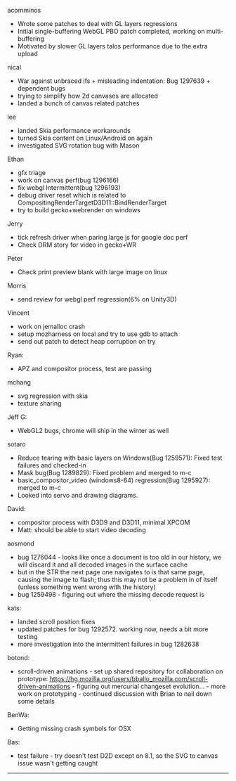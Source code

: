acomminos
* Wrote some patches to deal with GL layers regressions
* Initial single-buffering WebGL PBO patch completed, working on multi-buffering
* Motivated by slower GL layers talos performance due to the extra upload



nical
* War against unbraced ifs + misleading indentation: Bug 1297639 + dependent bugs
* trying to simplify how 2d canvases are allocated
* landed a bunch of canvas related patches



lee
* landed Skia performance workarounds
* turned Skia content on Linux/Android on again
* investigated SVG rotation bug with Mason







Ethan
* gfx triage
* work on canvas perf(bug 1296166)
* fix webgl Intermittent(bug 1296193)
* debug driver reset which is related to CompositingRenderTargetD3D11::BindRenderTarget
* try to build gecko+webrender on windows

Jerry
* tick refresh driver when paring large js for google doc perf
* Check DRM story for video in gecko+WR

Peter
* Check print preview blank with large image on linux

Morris
* send review for webgl perf regression(6% on Unity3D)

Vincent
* work on jemalloc crash
* setup mozharness on local and try to use gdb to attach
* send out patch to detect heap corruption on try



Ryan:
* APZ and compositor process, test are passing



mchang
* svg regression with skia
* texture sharing



Jeff G:
* WebGL2 bugs, chrome will ship in the winter as well



sotaro
* Reduce tearing with basic layers on Windows(Bug 1259571): Fixed test failures and checked-in
* Mask bug(Bug 1289829): Fixed problem and merged to m-c
* basic_compositor_video (windows8-64) regression(Bug 1295927): merged to m-c
* Looked into servo and drawing diagrams.



David:
* compositor process with D3D9 and D3D11, minimal XPCOM
* Matt: should be able to start video decoding



aosmond
* bug 1276044 - looks like once a document is too old in our history, we will discard it and all decoded images in the surface cache
* but in the STR the next page one navigates to is that same page, causing the image to flash; thus this may not be a problem in of itself (unless something went wrong with the history)
* bug 1259498 - figuring out where the missing decode request is



kats:
* landed scroll position fixes
* updated patches for bug 1292572. working now, needs a bit more testing
* more investigation into the intermittent failures in bug 1282638



botond:
  - scroll-driven animations
          - set up shared repository for collaboration on prototype: https://hg.mozilla.org/users/bballo_mozilla.com/scroll-driven-animations
              - figuring out mercurial changeset evolution...
          - more work on prototyping
          - continued discussion with Brian to nail down some details



BenWa:
* Getting missing crash symbols for OSX



Bas:
* test failure - try doesn't test D2D except on 8.1, so the SVG to canvas issue wasn't getting caught



________________


